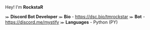 Hey! I'm **RockstaR**

⪼ **Discord Bot Developer**
⪼ **Bio** - https://dsc.bio/tmrockstar
⪼ **Bot** - https://discord.me/mystify
⪼ **Languages** - Python (PY)

<!---
RockstaR-PY/RockstaR-PY is a ✨ special ✨ repository because its `README.md` (this file) appears on your GitHub profile.
You can click the Preview link to take a look at your changes.
--->
